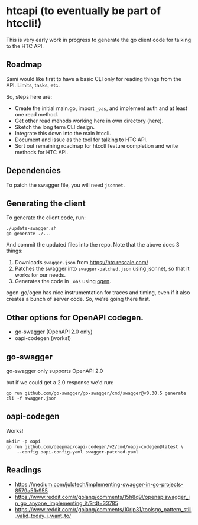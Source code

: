 # htcapi (to eventually be part of htccli!)

This is very early work in progress to generate the go client code for
talking to the HTC API.

## Roadmap

Sami would like first to have a basic CLI only for reading things from the
API. Limits, tasks, etc.

So, steps here are:

* Create the initial main.go, import `_oas`, and implement auth and at
  least one read method.
* Get other read mehods working here in  own directory (here).
* Sketch the long term CLI design.
* Integrate this down into the main htccli.
* Document and issue as the tool for talking to HTC API.
* Sort out remaining roadmap for htcctl feature completion and write
  methods for HTC API.

## Dependencies

To patch the swagger file, you will need `jsonnet`.

## Generating the client

To generate the client code, run:

```
./update-swagger.sh
go generate ./...
```

And commit the updated files into the repo. Note that the above does 3
things:

1. Downloads `swagger.json` from https://htc.rescale.com/
2. Patches the swagger into `swagger-patched.json` using jsonnet, so
   that it works for our needs.
3. Generates the code in `_oas` using [ogen](https://ogen.dev/docs/intro).

ogen-go/ogen has nice instrumentation for traces and timing, even if it
also creates a bunch of server code. So, we're going there first.

## Other options for OpenAPI codegen.

* go-swagger (OpenAPI 2.0 only)
* oapi-codegen (works!)

## go-swagger

go-swagger only supports OpenAPI 2.0

but if we could get a 2.0 response we'd run:

```
go run github.com/go-swagger/go-swagger/cmd/swagger@v0.30.5 generate cli -f swagger.json
```

## oapi-codegen

Works!

```
mkdir -p oapi
go run github.com/deepmap/oapi-codegen/v2/cmd/oapi-codegen@latest \
    --config oapi-config.yaml swagger-patched.yaml
```

## Readings

* https://medium.com/julotech/implementing-swagger-in-go-projects-8579a5fb955
* https://www.reddit.com/r/golang/comments/15h8q9l/openapiswagger_in_go_anyone_implementing_it/?rdt=33785
* https://www.reddit.com/r/golang/comments/10rlp31/toolsgo_pattern_still_valid_today_i_want_to/

